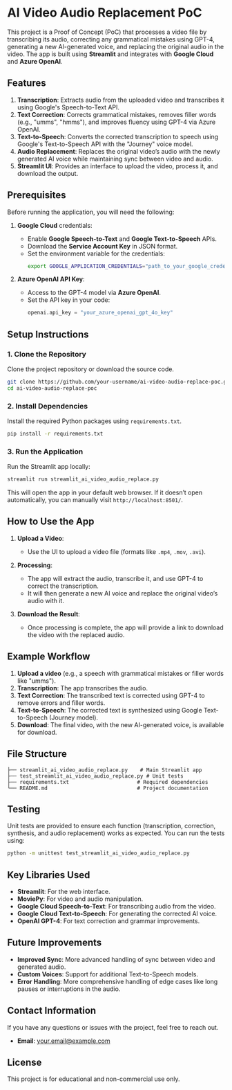
# AI Video Audio Replacement PoC

This project is a Proof of Concept (PoC) that processes a video file by transcribing its audio, correcting any grammatical mistakes using GPT-4, generating a new AI-generated voice, and replacing the original audio in the video. The app is built using **Streamlit** and integrates with **Google Cloud** and **Azure OpenAI**.

## Features
1. **Transcription**: Extracts audio from the uploaded video and transcribes it using Google's Speech-to-Text API.
2. **Text Correction**: Corrects grammatical mistakes, removes filler words (e.g., "umms", "hmms"), and improves fluency using GPT-4 via Azure OpenAI.
3. **Text-to-Speech**: Converts the corrected transcription to speech using Google's Text-to-Speech API with the "Journey" voice model.
4. **Audio Replacement**: Replaces the original video’s audio with the newly generated AI voice while maintaining sync between video and audio.
5. **Streamlit UI**: Provides an interface to upload the video, process it, and download the output.

## Prerequisites

Before running the application, you will need the following:
1. **Google Cloud** credentials:
    - Enable **Google Speech-to-Text** and **Google Text-to-Speech** APIs.
    - Download the **Service Account Key** in JSON format.
    - Set the environment variable for the credentials:
      ```bash
      export GOOGLE_APPLICATION_CREDENTIALS="path_to_your_google_credentials.json"
      ```

2. **Azure OpenAI API Key**:
    - Access to the GPT-4 model via **Azure OpenAI**.
    - Set the API key in your code:
      ```python
      openai.api_key = "your_azure_openai_gpt_4o_key"
      ```

## Setup Instructions

### 1. Clone the Repository
Clone the project repository or download the source code.

```bash
git clone https://github.com/your-username/ai-video-audio-replace-poc.git
cd ai-video-audio-replace-poc
```

### 2. Install Dependencies
Install the required Python packages using `requirements.txt`.

```bash
pip install -r requirements.txt
```

### 3. Run the Application
Run the Streamlit app locally:

```bash
streamlit run streamlit_ai_video_audio_replace.py
```

This will open the app in your default web browser. If it doesn’t open automatically, you can manually visit `http://localhost:8501/`.

## How to Use the App

1. **Upload a Video**: 
   - Use the UI to upload a video file (formats like `.mp4`, `.mov`, `.avi`).
   
2. **Processing**:
   - The app will extract the audio, transcribe it, and use GPT-4 to correct the transcription.
   - It will then generate a new AI voice and replace the original video’s audio with it.
   
3. **Download the Result**:
   - Once processing is complete, the app will provide a link to download the video with the replaced audio.

## Example Workflow
1. **Upload a video** (e.g., a speech with grammatical mistakes or filler words like "umms").
2. **Transcription**: The app transcribes the audio.
3. **Text Correction**: The transcribed text is corrected using GPT-4 to remove errors and filler words.
4. **Text-to-Speech**: The corrected text is synthesized using Google Text-to-Speech (Journey model).
5. **Download**: The final video, with the new AI-generated voice, is available for download.

## File Structure

```
├── streamlit_ai_video_audio_replace.py    # Main Streamlit app
├── test_streamlit_ai_video_audio_replace.py # Unit tests
├── requirements.txt                      # Required dependencies
└── README.md                             # Project documentation
```

## Testing

Unit tests are provided to ensure each function (transcription, correction, synthesis, and audio replacement) works as expected. You can run the tests using:

```bash
python -m unittest test_streamlit_ai_video_audio_replace.py
```

## Key Libraries Used
- **Streamlit**: For the web interface.
- **MoviePy**: For video and audio manipulation.
- **Google Cloud Speech-to-Text**: For transcribing audio from the video.
- **Google Cloud Text-to-Speech**: For generating the corrected AI voice.
- **OpenAI GPT-4**: For text correction and grammar improvements.

## Future Improvements
- **Improved Sync**: More advanced handling of sync between video and generated audio.
- **Custom Voices**: Support for additional Text-to-Speech models.
- **Error Handling**: More comprehensive handling of edge cases like long pauses or interruptions in the audio.

## Contact Information
If you have any questions or issues with the project, feel free to reach out.

- **Email**: your.email@example.com

## License
This project is for educational and non-commercial use only.
